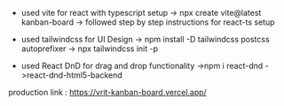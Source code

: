 - used vite for react with typescript setup
  -> npx create vite@latest kanban-board
  -> followed step by step instructions for react-ts setup

- used tailwindcss for UI Design
  -> npm install -D tailwindcss postcss autoprefixer
  -> npx tailwindcss init -p

- used React DnD for drag and drop functionality
  ->npm i react-dnd
  ->react-dnd-html5-backend

production link : https://vrit-kanban-board.vercel.app/
